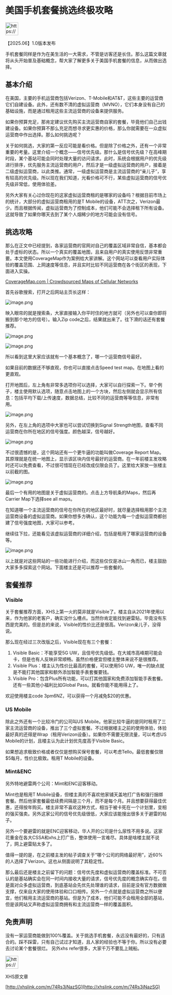 # 美国手机套餐挑选终极攻略

<aside>
<img src="https://www.notion.so/icons/megaphone_blue.svg" alt="https://www.notion.so/icons/megaphone_blue.svg" width="40px" />

【2025.06】1.0版本发布

</aside>

手机套餐同样是作为在美生活的一大需求，不管是访客还是长住。那么这篇文章就将从头开始普及基础概念，帮大家了解更多关于美国手机套餐的信息，从而做出选择。

## 基本介绍

在美国，主要的手机运营商包括Verizon、T-Mobile和AT&T，这些主要的运营商它们自建设备。此外，还有数不清的虚拟运营商（MVNO），它们本身没有自己的基础设施，而是通过租用这些主流运营商的设备来提供服务。

如果你预算充足，那肯定建议优先购买主流运营商自家的套餐，毕竟他们自己出钱建设备。如果你预算不那么充足而想寻求更实惠的价格，那么你就需要在一众虚拟运营商中作出选择。那么如何挑选呢？

关于如何挑选，大家的第一反应可能是看价格。但是除了价格之外，还有一个非常重要的考量。这里介绍一个概念——信号优先级。那什么是信号优先级？在高峰期时段，某个基站可能会同时处理大量的访问请求。此时，系统会根据用户的优先级进行排序，优先服务主流运营商的用户，然后才是一级虚拟运营商的用户，接着是二级虚拟运营商，以此类推。通常，一级虚拟运营商是主流运营商的“亲儿子”，享有较高的优先级。所以现在我们知道，光看价格可不行，某些虚拟运营商的信号优先级非常低，使用体验差。

另外大家有关心过你现在的这家虚拟运营商租的是哪家的设备吗？根据目前市场上的统计，大部分的虚拟运营商租用的是T Mobile的设备，ATT次之，Verizon最少。而且根据传闻，虚拟运营商为了控制成本，他们可能不会选择租下所有设备。这就导致了如果你哪天去到了某个人烟稀少的地方可能会没有信号。

## 挑选攻略

那么在正文中已经提到，各家运营商的官网对自己的覆盖区域非常自信，基本都会处于虚标的状态。所以一个真实的覆盖地图，且来自用户的真实使用反馈非常重要。本文使用CoverageMap作为案例给大家讲解。这个网站可以查看用户实际体验的覆盖范围、上网速度等信息，并且实时比较不同运营商在各个街区的表现，下面进入实操。

[CoverageMap.com | Crowdsourced Maps of Cellular Networks](https://coveragemap.com/)

首先谷歌搜索，打开之后网站主页长这样：

![image.png](image%2021.png)

映入眼帘的就是搜索条，大家直接输入你平时住的地方就可（另外也可以查你即将搬到那个地方的信号）。输入Zip code之后，结果就出来了。往下滑的话还有套餐推荐。

![image.png](image%2022.png)

![image.png](image%2023.png)

所以看到这里大家应该就有一个基本概念了，哪一个运营商信号最好。

如果目前的数据还不够直观，你也可以直接点击Speed test map。在地图上看的更直观。

打开地图后，左上角有非常多选项你可以选择，大家可以自行探索一下。举个例子，楼主使用默认选项，随意点击地图上的一个方块，然后左侧就会显示所有信息：包括平均下载/上传速度，数据总结，比较不同的运营商等等信息，非常有用。

![image.png](image%2024.png)

另外，在左上角的选项中大家也可以尝试切换到Signal Strength地图，查看不同运营商在你所在地区的信号强度。颜色越深，信号越好。

![image.png](image%2025.png)

不过很遗憾的是，这个网站还有一个更牛逼的功能叫做Coverage Report Map。其原理就是在统一地图上，显示该区块内信号最好的运营商。在一年前楼主发攻略时还可以免费查看，不过很可惜现在已经改成仅限会员了。这里给大家放一张楼主以前截的图。

![image.png](image%2026.png)

最后一个有用的地图是关于虚拟运营商的。点击上方导航条的Maps，然后再Carrier Map下选择see all maps。

在知道哪一个主流运营商的信号在你所在的地区最好时，就尽量选择租用那个主流运营商设备的虚拟运营商。如果你想多方确认，这个功能为每一个虚拟运营商都创建了信号强度地图，大家可以参考。

继续往下拉，还能看见该虚拟运营商的详细介绍，包括是租用了哪家运营商的设备等。

![image.png](image%2027.png)

以上就是对这些网站的一些功能进行介绍，而这些仅仅是冰山一角而已，楼主鼓励大家多多探索这个网站。下面楼主还是可以推荐一些套餐的。

## 套餐推荐

### Visible

关于套餐推荐方面，XHS上第一火的莫非就是Visible了。楼主自从2021年使用以来，作为他家的老客户，确实没什么槽点。当然你肯定能找到避雷贴，毕竟没有东西是完美的。但是总的来说，Visible的性价比还是很高。Verizon亲儿子，没得说。

那么现在经过三次改版之后，Visible现在有三个套餐：

1. Visible Basic：不能享受5G UW，且信号优先级低。在大城市高峰期可能会卡，但是也有人反映非常顺畅。虽然价格便宜但楼主整体来说不是很推荐。
2. Visible Plus：楼主认为性价比最高的套餐，可以使用5G UW，唯一的缺点就是不能打其他国家和额外添加智能手表套餐要钱。
3. Visible Pro：包含Plus所有功能，可以打其他国家和免费添加智能手表套餐。还有一些其他小福利比如Global Pass。就看你能不能用得上了。

欢迎使用楼主code 3pm6NZ，可以获得一个月减免$20的优惠。

### US Mobile

除此之外还有一个比较冷门的公司叫US Mobile。他家比较牛逼的是同时租用了三家主流运营商的设备，推出了三个虚拟套餐。不过根据楼主之前的使用体验，体验最好真的还得是Wrap（租用Verizon设备）。如果你不需要无限流量，可以考虑US Mobile的计划，且楼主认为此计划优先度高于Visible Basic。

如果想追求极致价格或者仅仅是想购买保号套餐，可以考虑Tello。最低套餐仅限$5每月，性价比极致。租用T Mobile的设备。

### Mint&ENC

另外特地避雷两个公司：Mint和ENC迎客移动。

Mint也是租用T Mobile设备，但楼主真的不喜欢他家铺天盖地打广告和强行捆绑套餐。然后他家套餐最低续费间隔是三个月，而不是每个月。并且想要获得最佳优惠，还得按年购买。楼主非常不喜欢这种方式，相当于被卡死在一个计划里，变相的强买强卖。另外这家公司的信号优先级很低，大家应该能搜出很多关于避雷的帖子。

另外一个要避雷的就是ENC迎客移动，华人开的公司是什么尿性不用多说。这家花重金在各大CSSA和xhs上打广告，整体使用一言难尽。具体是啥楼主就不说了，网上避雷贴太多了。

值得一提的是，在之前楼主发的帖子调查关于“哪个公司的网络最好用”，近60%的人选择了Verizon。这也从侧面说明了其稳定性。

那么最后还是楼主之前留下的问题：信号优先度和虚拟运营商的覆盖标准。不可否认的是基站确实会在同一时间内接收大量的请求，信号优先度的概念确实存在。但是面对众多虚拟运营商，到底基站会先优先处理谁的请求，目前是没有官方数据做支撑，仅来自大家的使用体验和口口相传。另外一个点就是虚拟运营商之所以便宜，他们租用主流运营商的基站。但是为了成本，他们可能不会租用全部的基站，但是该网站又声称虚拟运营商拥有和主流运营商一样的覆盖面积。

## 免责声明

没有一家运营商能做到100%覆盖。关于挑选手机套餐，永远没有最好的，只有适合的。踩不踩雷，只有自己试过才知道，且人家的经验也不等于你。所以没有必要去讨论某个套餐很烂。
另外xhs refer很多，大家千万不要乱上贼船。

<aside>
<img src="https://www.notion.so/icons/megaphone_blue.svg" alt="https://www.notion.so/icons/megaphone_blue.svg" width="40px" />

XHS原文章

[http://xhslink.com/m/74Rs3jNazSG](http://xhslink.com/m/74Rs3jNazSG)

</aside>